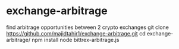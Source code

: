 # exchange-arbitrage
find arbitrage opportunities between 2 crypto exchanges
git clone https://github.com/majidtahir1/exchange-arbitrage.git
cd exchange-arbitrage/
npm install
node bittrex-arbitrage.js 
